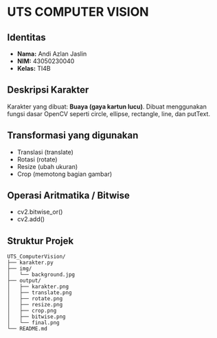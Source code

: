 # UTS COMPUTER VISION

## Identitas
- **Nama:** Andi Azlan Jaslin
- **NIM:** 43050230040
- **Kelas:** TI4B

## Deskripsi Karakter
Karakter yang dibuat: **Buaya (gaya kartun lucu)**. Dibuat menggunakan fungsi dasar OpenCV seperti circle, ellipse, rectangle, line, dan putText.

## Transformasi yang digunakan
- Translasi (translate)
- Rotasi (rotate)
- Resize (ubah ukuran)
- Crop (memotong bagian gambar)

## Operasi Aritmatika / Bitwise
- cv2.bitwise_or()
- cv2.add()

## Struktur Projek
```
UTS_ComputerVision/
├── karakter.py
├── img/
│   └── background.jpg
├── output/
│   ├── karakter.png
│   ├── translate.png
│   ├── rotate.png
│   ├── resize.png
│   ├── crop.png
│   ├── bitwise.png
│   └── final.png
└── README.md
```

